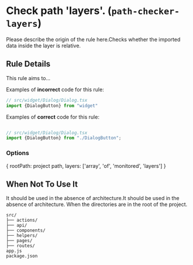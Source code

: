 # Check path &#39;layers&#39;. (`path-checker-layers`)

Please describe the origin of the rule here.Checks whether the imported data inside the layer is relative.

## Rule Details

This rule aims to...

Examples of **incorrect** code for this rule:

```js
// src/widget/Dialog/Dialog.tsx
import {DialogButton} from "widget"

```

Examples of **correct** code for this rule:

```js

// src/widget/Dialog/Dialog.tsx
import {DialogButton} from "./DialogButton";

```

### Options

{
rootPath: project path,
layers: ['array', 'of', 'monitored', 'layers']
}

## When Not To Use It

It should be used in the absence of architecture.It should be used in the absence of architecture. When the directories
are in the root of the project.

```
src/
├── actions/
├── api/
├── components/
├── helpers/
├── pages/
├── routes/
app.js
package.json
```
